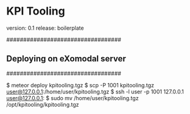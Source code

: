 KPI Tooling
=======

version: 0.1
release: boilerplate

##################################
## Deploying on eXomodal server ##
##################################

$ meteor deploy kpitooling.tgz
$ scp -P 1001 kpitooling.tgz user@127.0.0.1:/home/user/kpitooling.tgz
$ ssh -l user -p 1001 127.0.0.1
user@127.0.0.1: $ sudo mv /home/user/kpitooling.tgz /opt/kpitooling/kpitooling.tgz